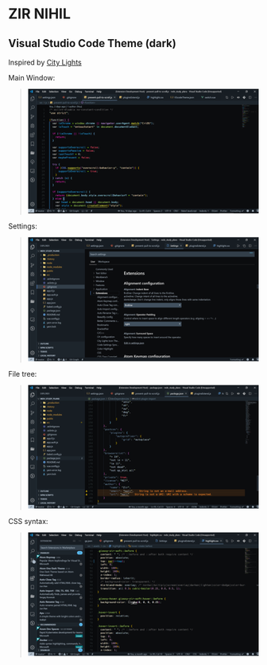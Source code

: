 # ZIR NIHIL

## **Visual Studio Code** Theme (dark)

Inspired by [City Lights](http://citylights.xyz/)

Main Window:
>![main_window](./themes/images/screenshots/main_window.png)

Settings:
>![settings](./themes/images/screenshots/settings.png)

File tree:
>![file_tree](./themes/images/screenshots/file_tree.png)

CSS syntax:
>![css](./themes/images/screenshots/css.png)
